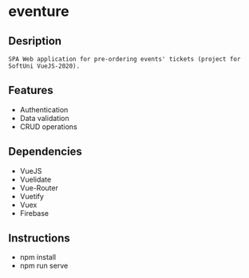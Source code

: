 # eventure
## Desription
```
SPA Web application for pre-ordering events' tickets (project for SoftUni VueJS-2020).

```
## Features

* Authentication
* Data validation
* CRUD operations


## Dependencies

* VueJS
* Vuelidate
* Vue-Router
* Vuetify
* Vuex
* Firebase


## Instructions

* npm install
* npm run serve

